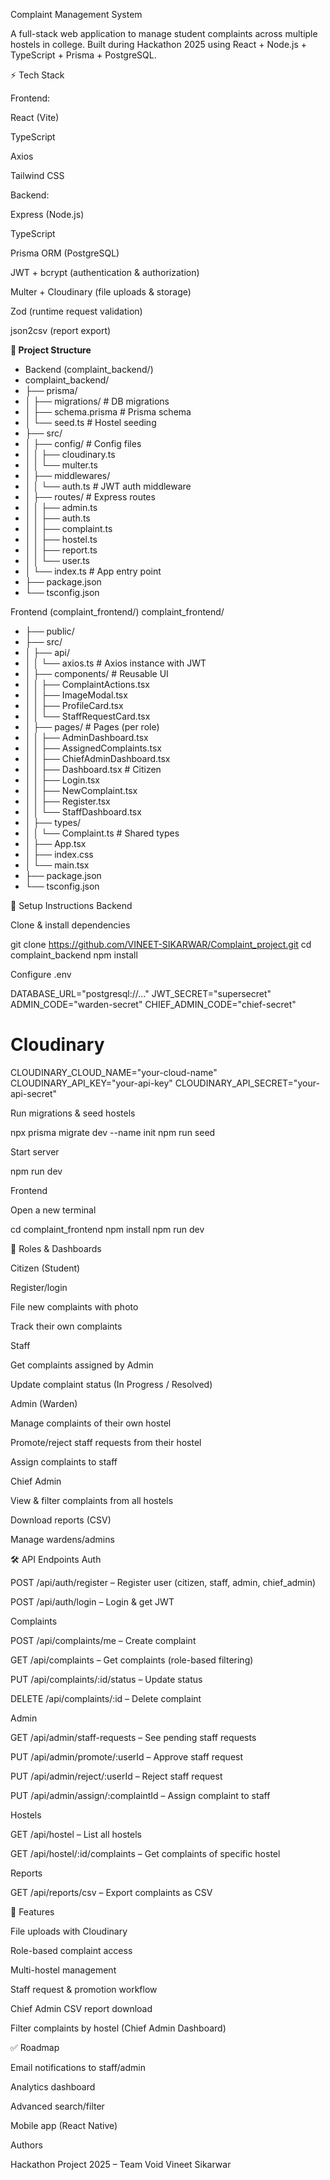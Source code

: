  Complaint Management System

A full-stack web application to manage student complaints across multiple hostels in college.
Built during Hackathon 2025  using React + Node.js + TypeScript + Prisma + PostgreSQL.

⚡ Tech Stack

Frontend:

React (Vite)

TypeScript

Axios

Tailwind CSS

Backend:

Express (Node.js)

TypeScript

Prisma ORM (PostgreSQL)

JWT + bcrypt (authentication & authorization)

Multer + Cloudinary (file uploads & storage)

Zod (runtime request validation)

json2csv (report export)

**📂 Project Structure**
- Backend (complaint_backend/)
- complaint_backend/
- ├── prisma/
- │   ├── migrations/           # DB migrations
- │   ├── schema.prisma         # Prisma schema
- │   └── seed.ts               # Hostel seeding
- ├── src/
- │   ├── config/               # Config files
- │   │   ├── cloudinary.ts
- │   │   └── multer.ts
- │    ├── middlewares/
- │   │   └── auth.ts           # JWT auth middleware
- │   ├── routes/               # Express routes
- │   │   ├── admin.ts
- │   │   ├── auth.ts
- │   │   ├── complaint.ts
- │   │   ├── hostel.ts
- │   │   ├── report.ts
- │   │   └── user.ts
- │   └── index.ts              # App entry point
- ├── package.json
- └── tsconfig.json

Frontend (complaint_frontend/)
complaint_frontend/
- ├── public/
- ├── src/
- │   ├── api/
- │   │   └── axios.ts          # Axios instance with JWT
- │   ├── components/           # Reusable UI
- │   │   ├── ComplaintActions.tsx
- │   │   ├── ImageModal.tsx
- │   │   ├── ProfileCard.tsx
- │   │   └── StaffRequestCard.tsx
- │   ├── pages/                # Pages (per role)
- │   │   ├── AdminDashboard.tsx
- │   │   ├── AssignedComplaints.tsx
- │   │   ├── ChiefAdminDashboard.tsx
- │   │   ├── Dashboard.tsx     # Citizen
- │   │   ├── Login.tsx
- │   │   ├── NewComplaint.tsx
- │   │   ├── Register.tsx
- │   │   └── StaffDashboard.tsx
- │   ├── types/
- │   │   └── Complaint.ts      # Shared types
- │   ├── App.tsx
- │   ├── index.css
- │   └── main.tsx
- ├── package.json
- └── tsconfig.json

🔧 Setup Instructions
Backend

Clone & install dependencies

git clone https://github.com/VINEET-SIKARWAR/Complaint_project.git
cd complaint_backend
npm install


Configure .env

DATABASE_URL="postgresql://..."
JWT_SECRET="supersecret"
ADMIN_CODE="warden-secret"
CHIEF_ADMIN_CODE="chief-secret"

# Cloudinary
CLOUDINARY_CLOUD_NAME="your-cloud-name"
CLOUDINARY_API_KEY="your-api-key"
CLOUDINARY_API_SECRET="your-api-secret"


Run migrations & seed hostels

npx prisma migrate dev --name init
npm run seed


Start server

npm run dev

Frontend

Open a new terminal

cd complaint_frontend
npm install
npm run dev

👤 Roles & Dashboards

Citizen (Student)

Register/login

File new complaints with photo

Track their own complaints

Staff

Get complaints assigned by Admin

Update complaint status (In Progress / Resolved)

Admin (Warden)

Manage complaints of their own hostel

Promote/reject staff requests from their hostel

Assign complaints to staff

Chief Admin

View & filter complaints from all hostels

Download reports (CSV)

Manage wardens/admins

🛠 API Endpoints
Auth

POST /api/auth/register – Register user (citizen, staff, admin, chief_admin)

POST /api/auth/login – Login & get JWT

Complaints

POST /api/complaints/me – Create complaint

GET /api/complaints – Get complaints (role-based filtering)

PUT /api/complaints/:id/status – Update status

DELETE /api/complaints/:id – Delete complaint

Admin

GET /api/admin/staff-requests – See pending staff requests

PUT /api/admin/promote/:userId – Approve staff request

PUT /api/admin/reject/:userId – Reject staff request

PUT /api/admin/assign/:complaintId – Assign complaint to staff

Hostels

GET /api/hostel – List all hostels

GET /api/hostel/:id/complaints – Get complaints of specific hostel

Reports

GET /api/reports/csv – Export complaints as CSV

📸 Features

File uploads with Cloudinary

Role-based complaint access

Multi-hostel management

Staff request & promotion workflow

Chief Admin CSV report download

Filter complaints by hostel (Chief Admin Dashboard)

✅ Roadmap

Email notifications to staff/admin

Analytics dashboard

Advanced search/filter

Mobile app (React Native)

Authors

Hackathon Project 2025 – Team Void
Vineet Sikarwar
